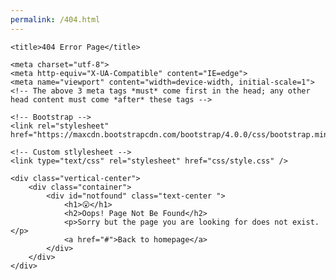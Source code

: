 ```yaml
---
permalink: /404.html
---
```

<!DOCTYPE html>
<html lang="en">

<head>

	<title>404 Error Page</title>

	<meta charset="utf-8">
	<meta http-equiv="X-UA-Compatible" content="IE=edge">
	<meta name="viewport" content="width=device-width, initial-scale=1">
	<!-- The above 3 meta tags *must* come first in the head; any other head content must come *after* these tags -->

	<!-- Bootstrap -->
	<link rel="stylesheet" href="https://maxcdn.bootstrapcdn.com/bootstrap/4.0.0/css/bootstrap.min.css">

	<!-- Custom stlylesheet -->
	<link type="text/css" rel="stylesheet" href="css/style.css" />

</head>

<body>

	<div class="vertical-center">
		<div class="container">
			<div id="notfound" class="text-center ">
				<h1>😮</h1>
				<h2>Oops! Page Not Be Found</h2>
				<p>Sorry but the page you are looking for does not exist.</p>
				<a href="#">Back to homepage</a>
			</div>
		</div>
	</div>

</body>

</html>
